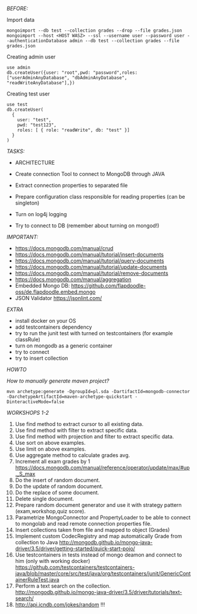 *BEFORE:*

Import data
```
mongoimport --db test --collection grades --drop --file grades.json
mongoimport --host <HOST WASZ> --ssl --username user --password user --authenticationDatabase admin --db test --collection grades --file grades.json
```
Creating admin user
```
use admin
db.createUser({user: "root",pwd: "password",roles: ["userAdminAnyDatabase", "dbAdminAnyDatabase", "readWriteAnyDatabase"],})
```
Creating test user
```
use test
db.createUser(
  {
    user: "test",
    pwd: "test123",
    roles: [ { role: "readWrite", db: "test" }]
  }
)
```

*TASKS:*

* ARCHITECTURE

* Create connection Tool to connect to MongoDB through JAVA
* Extract connection properties to separated file
* Prepare configuration class responsible for reading properties (can be singleton)
* Turn on log4j logging
* Try to connect to DB (remember about turning on mongod!)

*IMPORTANT:*

* https://docs.mongodb.com/manual/crud
* https://docs.mongodb.com/manual/tutorial/insert-documents
* https://docs.mongodb.com/manual/tutorial/query-documents
* https://docs.mongodb.com/manual/tutorial/update-documents
* https://docs.mongodb.com/manual/tutorial/remove-documents
* https://docs.mongodb.com/manual/aggregation
* Embedded Mongo DB: https://github.com/flapdoodle-oss/de.flapdoodle.embed.mongo
* JSON Validator https://jsonlint.com/

*EXTRA*

* install docker on your OS
* add testcontainers dependency
* try to run the junit test with turned on testcontainers (for example classRule)
* turn on mongodb as a generic container
* try to connect
* try to insert collection

*HOWTO*

*How to manually generate maven project?*

```
mvn archetype:generate -DgroupId=pl.sda -DartifactId=mongodb-connector -DarchetypeArtifactId=maven-archetype-quickstart -DinteractiveMode=false

```

*WORKSHOPS 1-2*


1. Use find method to extract cursor to all existing data.
2. Use find method with filter to extract specific data.
3. Use find method with projection and filter to extract specific data.
4. Use sort on above examples.
5. Use limit on above examples.
6. Use aggregate method to calculate grades avg.
7. Increment all exam grades by 1
https://docs.mongodb.com/manual/reference/operator/update/max/#up._S_max
8. Do the insert of random document.
9. Do the update of random document.
10. Do the replace of some document.
11. Delete single document.
13. Prepare random document generator and use it with strategy pattern (exam,workshop,quiz score).
14. Parametrize MongoConnector and PropertyLoader to be able to connect to mongolab and read remote connection properties file.
15. Insert collections taken from file <EXCEL> and mapped to object (Grades)
16. Implement custom CodecRegistry and map automatically Grade from collection to Java 
http://mongodb.github.io/mongo-java-driver/3.5/driver/getting-started/quick-start-pojo/
17. Use testcontainers in tests instead of mongo deamon and connect to him (only with working docker)
https://github.com/testcontainers/testcontainers-java/blob/master/core/src/test/java/org/testcontainers/junit/GenericContainerRuleTest.java
18. Perform a text search on the collection.
http://mongodb.github.io/mongo-java-driver/3.5/driver/tutorials/text-search/ 
19. http://api.icndb.com/jokes/random !!!
